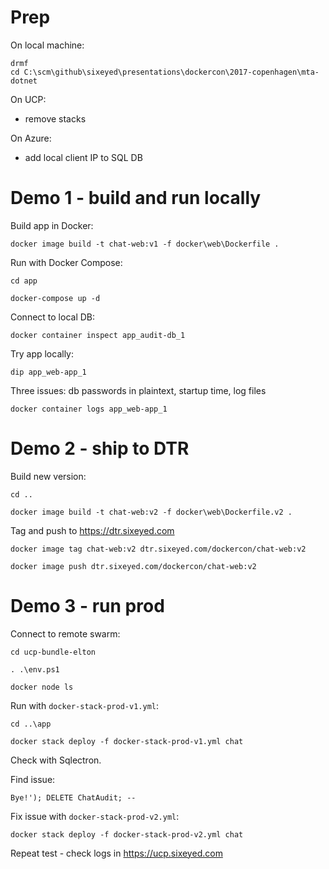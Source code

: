 # Prep

On local machine:

```
drmf
cd C:\scm\github\sixeyed\presentations\dockercon\2017-copenhagen\mta-dotnet
```

On UCP:

- remove stacks

On Azure:

- add local client IP to SQL DB

# Demo 1 - build and run locally

Build app in Docker:

```
docker image build -t chat-web:v1 -f docker\web\Dockerfile .
```

Run with Docker Compose:

```
cd app

docker-compose up -d
```

Connect to local DB:

```
docker container inspect app_audit-db_1
```

Try app locally:

```
dip app_web-app_1
```

Three issues: db passwords in plaintext, startup time, log files

```
docker container logs app_web-app_1
```

# Demo 2 - ship to DTR

Build new version:

```
cd ..

docker image build -t chat-web:v2 -f docker\web\Dockerfile.v2 .
```

Tag and push to https://dtr.sixeyed.com

```
docker image tag chat-web:v2 dtr.sixeyed.com/dockercon/chat-web:v2

docker image push dtr.sixeyed.com/dockercon/chat-web:v2
```

# Demo 3 - run prod

Connect to remote swarm:

```
cd ucp-bundle-elton

. .\env.ps1

docker node ls
```

Run with `docker-stack-prod-v1.yml`:

```
cd ..\app

docker stack deploy -f docker-stack-prod-v1.yml chat
```


Check with Sqlectron.

Find issue:

```
Bye!'); DELETE ChatAudit; --
```

Fix issue with `docker-stack-prod-v2.yml`:

```
docker stack deploy -f docker-stack-prod-v2.yml chat
```

Repeat test - check logs in https://ucp.sixeyed.com